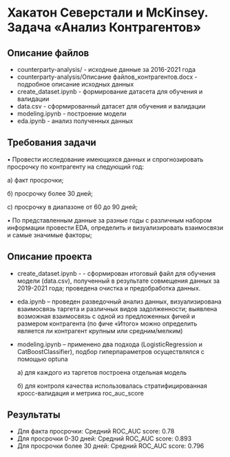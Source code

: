 # Хакатон Северстали и McKinsey. Задача «Анализ Контрагентов»

## Описание файлов

* counterparty-analysis/ - исходные данные за 2016-2021 года
* counterparty-analysis/Описание файлов_контрагентов.docx - подробное описание исходных данных
* create_dataset.ipynb - формирование датасета для обучения и валидации
* data.csv - сформированный датасет для обучения и валидации
* modeling.ipynb - построение модели
* eda.ipynb - анализ полученных данных 

## Требования задачи
•	Провести исследование имеющихся данных и спрогнозировать просрочку по контрагенту на следующий год: 

   a) факт просрочки; 
   
   б) просрочку более 30 дней; 
   
   с) просрочку в диапазоне от 60 до 90 дней;
   
• По представленным данные за разные годы с различным набором информации провести EDA, определить и визуализировать взаимосвязи и самые значимые факторы;


## Описание проекта

* create_dataset.ipynb - - сформирован итоговый файл для обучения модели (data.csv), полученный в результате совмещения данных за 2019-2021 года; проведена очистка и предобработка данных.
* eda.ipynb – проведен разведочный анализ данных, визуализирована взаимосвязь таргета и различных видов задолженности; выявлена возможная взаимосвязь с одной из предложенных фичей и размером контрагента (по фиче «Итого» можно определить является ли контрагент крупным или средним/мелким)
* modeling.ipynb – применено два подхода (LogisticRegression и CatBoostClassifier), подбор гиперпараметров осуществлялся с помощью optuna

   a) для каждого из таргетов построена отдельная модель
   
   б) для контроля качества использовалась стратифицированная кросс-валидация и метрика  roc_auc_score 

## Результаты
* Для факта просрочки: Средний ROC_AUC score: 0.78
* Для просрочки 0-30 дней: Средний ROC_AUC score: 0.893
* Для просрочки более 30 дней: Средний ROC_AUC score: 0.796


